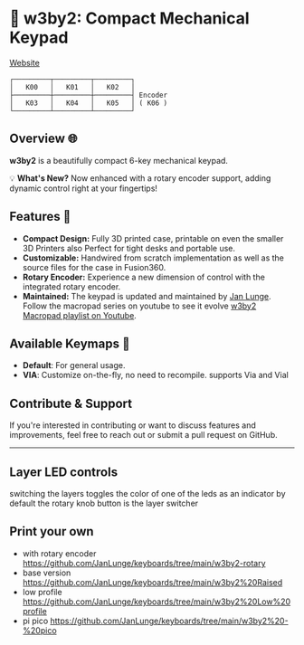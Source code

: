 # 🎹 w3by2: Compact Mechanical Keypad
[Website](https://blog.heaper.de/e/w3by2)

```
┌─────────┬─────────┬─────────┐
│   K00   │   K01   │   K02   │
├─────────┼─────────┼─────────┤ Encoder
│   K03   │   K04   │   K05   │ ( K06 )
└─────────┴─────────┴─────────┘ 
```


## Overview 🌐

**w3by2** is a beautifully compact 6-key mechanical keypad. 

💡 **What's New?** Now enhanced with a rotary encoder support, adding dynamic control right at your fingertips!

## Features 🌟

- **Compact Design:** Fully 3D printed case, printable on even the smaller 3D Printers also Perfect for tight desks and portable use.
- **Customizable:** Handwired from scratch implementation as well as the source files for the case in Fusion360.
- **Rotary Encoder:** Experience a new dimension of control with the integrated rotary encoder.
- **Maintained:** The keypad is updated and maintained by [Jan Lunge](https://github.com/janlunge). Follow the macropad series on youtube to see it evolve [w3by2 Macropad playlist on Youtube](https://www.youtube.com/playlist?list=PLdbIj_aeQsBbMI7IzhRsqTc7gNtt5SXVv).

## Available Keymaps 🔖

- **Default**: For general usage.
- **VIA**: Customize on-the-fly, no need to recompile. supports Via and Vial

## Contribute & Support

If you're interested in contributing or want to discuss features and improvements, feel free to reach out or submit a pull request on GitHub.

---

## Layer LED controls
switching the layers toggles the color of one of the leds as an indicator by default the rotary knob button is the layer switcher

## Print your own
* with rotary encoder https://github.com/JanLunge/keyboards/tree/main/w3by2-rotary
* base version https://github.com/JanLunge/keyboards/tree/main/w3by2%20Raised
* low profile https://github.com/JanLunge/keyboards/tree/main/w3by2%20Low%20profile
* pi pico https://github.com/JanLunge/keyboards/tree/main/w3by2%20-%20pico
